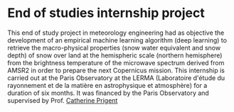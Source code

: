 # End of studies internship project

This end of study project in meteorology engineering had as objective the development of an empirical machine learning algorithm (deep learning) to retrieve the macro-physical properties (snow water equivalent and snow depth) of snow over land at the hemispheric scale (northern hemisphere) from the brightness temperature of the microwave spectrum derived from AMSR2 in order to prepare the next Copernicus mission. This internship is carried out at the Paris Observatory at the LERMA (Laboratoire d'étude du rayonnement et de la matière en astrophysique et atmosphère) for a duration of six months. It was financed by the Paris Observatory and supervised by Prof. <a href="https://www.researchgate.net/profile/Catherine-Prigent"> Catherine Prigent</a>  
